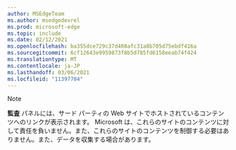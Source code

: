 ```yaml
---
author: MSEdgeTeam
ms.author: msedgedevrel
ms.prod: microsoft-edge
ms.topic: include
ms.date: 02/12/2021
ms.openlocfilehash: ba355dce729c37d408afc31a8b705d75ebdf416a
ms.sourcegitcommit: 6cf12643e9959873f8b5d785fd6158eeab74f424
ms.translationtype: MT
ms.contentlocale: ja-JP
ms.lasthandoff: 03/06/2021
ms.locfileid: "11397704"
---
```

> [!NOTE]
> **監査** パネルには、サード パーティの Web サイトでホストされているコンテンツへのリンクが表示されます。  Microsoft は、これらのサイトのコンテンツに対して責任を負いません。また、これらのサイトのコンテンツを制御する必要はありません。また、データを収集する場合があります。  
> 

<!-- links -->  
